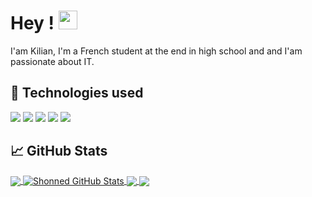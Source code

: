 # Hey ! <img src="https://raw.githubusercontent.com/MartinHeinz/MartinHeinz/master/wave.gif" width="30px">

I'am Kilian, I'm a French student at the end in high school and and I'am passionate about IT.

## 🔧 Technologies used
![](https://img.shields.io/badge/HTML-grey)
![](https://img.shields.io/badge/CSS-grey)
![](https://img.shields.io/badge/JS-grey)
![](https://img.shields.io/badge/PHP-grey)
![](https://img.shields.io/badge/Python-grey)

## &#x1f4c8; GitHub Stats

<a href="https://github.com/Shonned/Shonned">
  <img align="center" src="https://github-readme-stats.vercel.app/api/top-langs/?username=Shonned&hide=java,html,tex&title_color=ffffff&text_color=c9cacc&icon_color=2bbc8a&bg_color=1d1f21&langs_count=3" />
</a>
<a href="https://github.com/Shonned/Shonned">
  <img align="center" src="https://github-readme-stats.vercel.app/api?username=Shonned&show_icons=true&line_height=27&count_private=true&title_color=ffffff&text_color=c9cacc&icon_color=2bbc8a&bg_color=1d1f21" alt="Shonned GitHub Stats" />
</a>

<a href="https://github.com/Shonned/Noobnote">
  <img align="center" src="https://github-readme-stats.vercel.app/api/pin/?username=Shonned&repo=Noobnote&title_color=ffffff&text_color=c9cacc&icon_color=2bbc8a&bg_color=1d1f21" />
</a>


<a href="https://github.com/Shonned/MyDrugs2.0">
  <img align="center" src="https://github-readme-stats.vercel.app/api/pin/?username=Shonned&repo=MyDrugs2.0&title_color=ffffff&text_color=c9cacc&icon_color=2bbc8a&bg_color=1d1f21" />
</a>    

